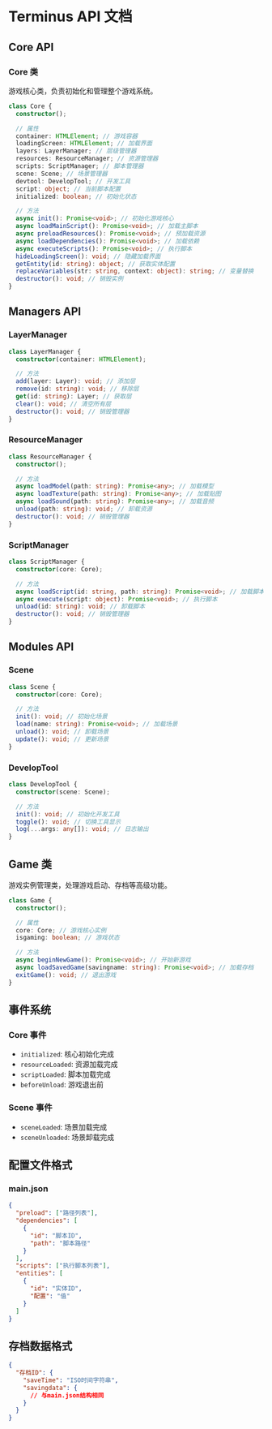 # Terminus API 文档

## Core API

### Core 类

游戏核心类，负责初始化和管理整个游戏系统。

```typescript
class Core {
  constructor();

  // 属性
  container: HTMLElement; // 游戏容器
  loadingScreen: HTMLElement; // 加载界面
  layers: LayerManager; // 层级管理器
  resources: ResourceManager; // 资源管理器
  scripts: ScriptManager; // 脚本管理器
  scene: Scene; // 场景管理器
  devtool: DevelopTool; // 开发工具
  script: object; // 当前脚本配置
  initialized: boolean; // 初始化状态

  // 方法
  async init(): Promise<void>; // 初始化游戏核心
  async loadMainScript(): Promise<void>; // 加载主脚本
  async preloadResources(): Promise<void>; // 预加载资源
  async loadDependencies(): Promise<void>; // 加载依赖
  async executeScripts(): Promise<void>; // 执行脚本
  hideLoadingScreen(): void; // 隐藏加载界面
  getEntity(id: string): object; // 获取实体配置
  replaceVariables(str: string, context: object): string; // 变量替换
  destructor(): void; // 销毁实例
}
```

## Managers API

### LayerManager

```typescript
class LayerManager {
  constructor(container: HTMLElement);

  // 方法
  add(layer: Layer): void; // 添加层
  remove(id: string): void; // 移除层
  get(id: string): Layer; // 获取层
  clear(): void; // 清空所有层
  destructor(): void; // 销毁管理器
}
```

### ResourceManager

```typescript
class ResourceManager {
  constructor();

  // 方法
  async loadModel(path: string): Promise<any>; // 加载模型
  async loadTexture(path: string): Promise<any>; // 加载贴图
  async loadSound(path: string): Promise<any>; // 加载音频
  unload(path: string): void; // 卸载资源
  destructor(): void; // 销毁管理器
}
```

### ScriptManager

```typescript
class ScriptManager {
  constructor(core: Core);

  // 方法
  async loadScript(id: string, path: string): Promise<void>; // 加载脚本
  async execute(script: object): Promise<void>; // 执行脚本
  unload(id: string): void; // 卸载脚本
  destructor(): void; // 销毁管理器
}
```

## Modules API

### Scene

```typescript
class Scene {
  constructor(core: Core);

  // 方法
  init(): void; // 初始化场景
  load(name: string): Promise<void>; // 加载场景
  unload(): void; // 卸载场景
  update(): void; // 更新场景
}
```

### DevelopTool

```typescript
class DevelopTool {
  constructor(scene: Scene);

  // 方法
  init(): void; // 初始化开发工具
  toggle(): void; // 切换工具显示
  log(...args: any[]): void; // 日志输出
}
```

## Game 类

游戏实例管理类，处理游戏启动、存档等高级功能。

```typescript
class Game {
  constructor();

  // 属性
  core: Core; // 游戏核心实例
  isgaming: boolean; // 游戏状态

  // 方法
  async beginNewGame(): Promise<void>; // 开始新游戏
  async loadSavedGame(savingname: string): Promise<void>; // 加载存档
  exitGame(): void; // 退出游戏
}
```

## 事件系统

### Core 事件

- `initialized`: 核心初始化完成
- `resourceLoaded`: 资源加载完成
- `scriptLoaded`: 脚本加载完成
- `beforeUnload`: 游戏退出前

### Scene 事件

- `sceneLoaded`: 场景加载完成
- `sceneUnloaded`: 场景卸载完成

## 配置文件格式

### main.json

```json
{
  "preload": ["路径列表"],
  "dependencies": [
    {
      "id": "脚本ID",
      "path": "脚本路径"
    }
  ],
  "scripts": ["执行脚本列表"],
  "entities": [
    {
      "id": "实体ID",
      "配置": "值"
    }
  ]
}
```

## 存档数据格式

```json
{
  "存档ID": {
    "saveTime": "ISO时间字符串",
    "savingdata": {
      // 与main.json结构相同
    }
  }
}
```
